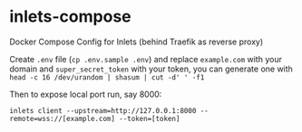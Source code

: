 # inlets-compose

Docker Compose Config for Inlets (behind Traefik as reverse proxy)

Create `.env` file (`cp .env.sample .env`) and replace `example.com` with your domain and `super_secret_token` with your token, you can generate one with `head -c 16 /dev/urandom | shasum | cut -d' ' -f1`

Then to expose local port run, say 8000:

```
inlets client --upstream=http://127.0.0.1:8000 --remote=wss://[example.com] --token=[token]
```
